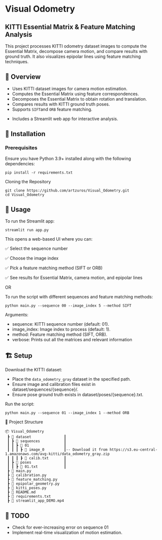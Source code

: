 # Visual Odometry

## KITTI Essential Matrix & Feature Matching Analysis

This project processes KITTI odometry dataset images to compute the Essential Matrix, decompose camera motion, and compare results with ground truth. It also visualizes epipolar lines using feature matching techniques.

## 📌 Overview
- Uses KITTI dataset images for camera motion estimation.
- Computes the Essential Matrix using feature correspondences.
- Decomposes the Essential Matrix to obtain rotation and translation.
- Compares results with KITTI ground truth poses.
- Supports `SIFT`and `ORB` feature matching.
<!-- - Visualizes epipolar lines. -->
- Includes a Streamlit web app for interactive analysis.


## 🔧 Installation
### Prerequisites
Ensure you have Python 3.9+ installed along with the following dependencies:
```
pip install -r requirements.txt 
```
Cloning the Repository
```
git clone https://github.com/artzuros/Visual_Odometry.git
cd Visual_Odometry
```
## 🚀 Usage

To run the Streamlit app:
```
streamlit run app.py
```
This opens a web-based UI where you can:

✅ Select the sequence number

✅ Choose the image index

✅ Pick a feature matching method (SIFT or ORB)

✅ See results for Essential Matrix, camera motion, and epipolar lines

OR 

To run the script with different sequences and feature matching methods:


```
python main.py --sequence 00 --image_index 5 --method SIFT
```
Arguments:

- sequence: KITTI sequence number (default: 01).
- image_index: Image index to process (default: 1).
- method: Feature matching method (SIFT, ORB).
- verbose: Prints out all the matrices and relevant information
## 🏗 Setup
Download the KITTI dataset:

- Place the `data_odometry_gray` dataset in the specified path.
- Ensure image and calibration files exist in dataset/sequences/{sequence}/.
- Ensure pose ground truth exists in dataset/poses/{sequence}.txt.

Run the script:

```
python main.py --sequence 01 --image_index 1 --method ORB
```


📂 Project Structure

```
📦 Visual_Odometry
 ┣ 📂 dataset               ┃
 ┃ ┣ 📂 sequences           ┃
 ┃ ┃ ┣ 📂 01                ┃
 ┃ ┃ ┃ ┣ 📂 image_0         ┃-- Download it from https://s3.eu-central-1.amazonaws.com/avg-kitti/data_odometry_gray.zip
 ┃ ┃ ┃ ┣ 📜 calib.txt       ┃
 ┃ ┣ 📂 poses               ┃
 ┃ ┃ ┣ 📜 01.txt            ┃
 ┣ 📜 main.py
 ┣ 📜 calibration.py
 ┣ 📜 feature_matching.py
 ┣ 📜 epipolar_geometry.py
 ┣ 📜 kitti_poses.py
 ┣ 📜 README.md
 ┣ 📜 requirements.txt 
 ┣ 📜 streamlit_app_DEMO.mp4
```
## 📌 TODO
- Check for ever-increasing error on sequence 01 
- Implement real-time visualization of motion estimation.
<!-- Optimize performance for large sequences. -->

<!-- 📝 License
This project is licensed under the MIT License. -->